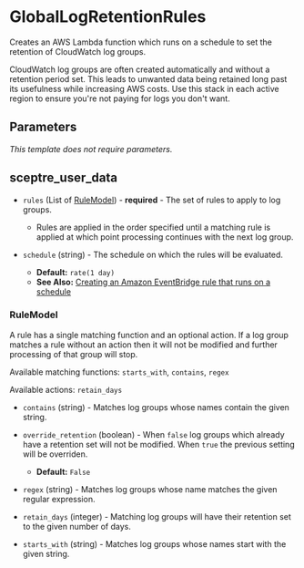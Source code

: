 # GlobalLogRetentionRules

Creates an AWS Lambda function which runs on a schedule to set the retention of
CloudWatch log groups.

CloudWatch log groups are often created automatically and without a retention
period set. This leads to unwanted data being retained long past its usefulness
while increasing AWS costs. Use this stack in each active region to ensure
you're not paying for logs you don't want.

## Parameters

*This template does not require parameters.*

## sceptre_user_data

- `rules` (List of [RuleModel](#RuleModel)) - **required** - The set of rules to apply to log groups.
  - Rules are applied in the order specified until a matching rule is
               applied at which point processing continues with the next log
               group.

- `schedule` (string) - The schedule on which the rules will be evaluated.
  - **Default:** `rate(1 day)`
  - **See Also:** [Creating an Amazon EventBridge rule that runs on a schedule](https://docs.aws.amazon.com/eventbridge/latest/userguide/eb-create-rule-schedule.html)



### RuleModel

A rule has a single matching function and an optional action. If a log
group matches a rule without an action then it will not be modified and
further processing of that group will stop.

Available matching functions: `starts_with`, `contains`, `regex`

Available actions: `retain_days`

- `contains` (string) - Matches log groups whose names contain the given string.

- `override_retention` (boolean) - When `false` log groups which already have a retention
        set will not be modified. When `true` the previous setting will be
        overriden.
  - **Default:** `False`

- `regex` (string) - Matches log groups whose name matches the given regular expression.

- `retain_days` (integer) - Matching log groups will have their retention set to the given number of days.

- `starts_with` (string) - Matches log groups whose names start with the given string.

